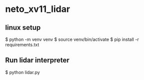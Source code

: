 # neto_xv11_lidar

## linux setup
$ python -m venv venv
$ source venv/bin/activate
$ pip install -r requirements.txt

## Run lidar interpreter
$ python lidar.py
